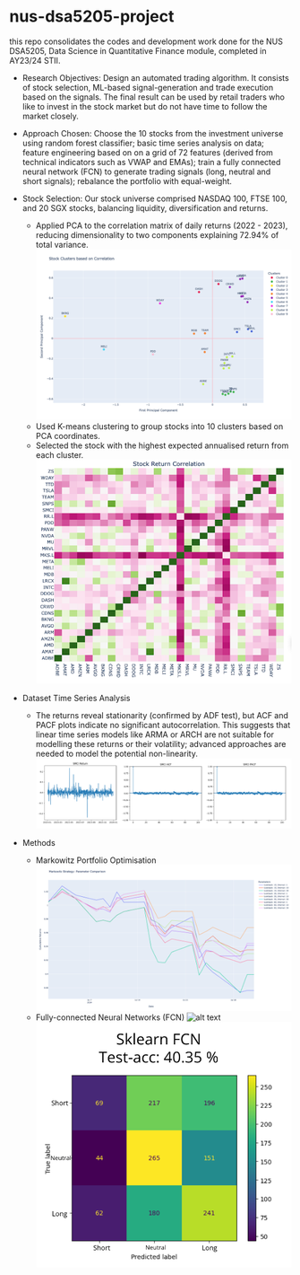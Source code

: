 # nus-dsa5205-project
this repo consolidates the codes and development work done for the NUS DSA5205, Data Science in Quantitative Finance module, completed in AY23/24 STII.

* Research Objectives: Design an automated trading algorithm. It consists of stock selection, ML-based signal-generation and trade execution based on the signals. The final result can be used by retail traders who like to invest in the stock market but do not
have time to follow the market closely. 

* Approach Chosen: Choose the 10 stocks from the investment universe using random forest classifier; basic time series analysis on data; feature engineering based on on a grid of 72 features (derived from technical indicators such as VWAP and EMAs); train a fully connected neural network (FCN) to generate trading signals (long, neutral and short signals); rebalance the portfolio with equal-weight.

* Stock Selection: Our stock universe comprised NASDAQ 100, FTSE 100, and 20 SGX stocks, balancing liquidity, diversification and returns.
    * Applied PCA to the correlation matrix of daily returns (2022 - 2023), reducing dimensionality to two components explaining 72.94% of total variance. ![alt text](https://github.com/haidiazaman/nus-dsa5205-project/blob/main/imgs/pca.png)
    *  Used K-means clustering to group stocks into 10 clusters based on PCA coordinates.
    *  Selected the stock with the highest expected annualised return from each cluster. ![alt text](https://github.com/haidiazaman/nus-dsa5205-project/blob/main/imgs/stock_return.png)

* Dataset Time Series Analysis
    * The returns reveal stationarity (confirmed by ADF test), but ACF and PACF plots indicate no significant autocorrelation. This suggests that linear time series models like ARMA or ARCH are not suitable for modelling these returns or their volatility; advanced approaches are needed to model the potential non-linearity.![alt text](https://github.com/haidiazaman/nus-dsa5205-project/blob/main/imgs/ts_analysis.png)

* Methods
    * Markowitz Portfolio Optimisation ![alt text](https://github.com/haidiazaman/nus-dsa5205-project/blob/main/imgs/markowitz.png)
    * Fully-connected Neural Networks (FCN) ![alt text]() ![alt text](https://github.com/haidiazaman/nus-dsa5205-project/blob/main/imgs/fcn.png)
